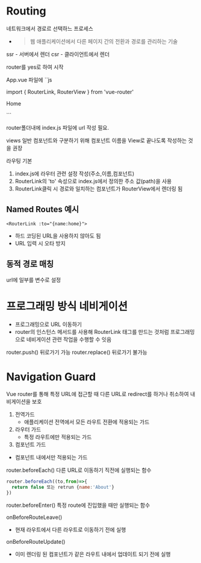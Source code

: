 # Routing
네트워크에서 경로르 선택하느 프로세스
- > 웹 애플리케이션에서 다른 페이지 간의 전환과 경로를 관리하는 기술

ssr - 서버에서 렌더
csr - 클라이언트에서 렌더

router를 yes로 하여 시작

App.vue 파일에
``js

import { RouterLink, RouterView } from 'vue-router'

<RouterLink to ='/'> Home</RouterLink>

<RouterView />
```

router폴더내에 index.js 파일에 url 작성 필요.

views 일반 컴포넌트와 구분하기 위해 컴포넌트 이름을 View로 끝나도록 작성하는 것을 권장


라우팅 기본
1. index.js에 라우터 관련 설정 작성(주소,이름,컴포넌트)
2. RouterLink의 'to' 속성으로 index.js에서 정의한 주소 값(path)을 사용
3. RouterLink클릭 시 경로와 일치하는 컴포넌트가 RouterView에서 렌더링 됨

  
## Named Routes 예시
```
<RouterLink :to="{name:home}"> 
```

- 하드 코딩된 URL을 사용하지 않아도 됨
- URL 입력 시 오타 방지

## 동적 경로 매칭
url에 일부를 변수로 설정


# 프로그래밍 방식 네비게이션
- 프로그래밍으로 URL 이동하기
- router의 인스턴스 메서드를 사용해 RouterLink <a> 태그를 만드는 것처럼 프로그래밍으로 네비게이션 관련 작업을 수행할 수 잇음

router.push() 뒤로가기 가능  router.replace() 뒤로가기 불가능

# Navigation Guard
Vue router를 통해 특정 URL에 접근할 때 다른 URL로 redirect를 하거나 취소하여 내비게이션을 보호

1. 전역가드
   - 애플리케이션 전역에서 모든 라우트 전환에 적용되는 가드
2. 라우터 가드
   - 특정 라우트에만 적용되는 가드
3. 컴포넌트 가드
  - 컴포넌트 내에서만 적용되는 가드

router.beforeEach()
다른 URL로 이동하기 직전에 실행되는 함수

```js
router.beforeEach((to,from)=>{
  return false 또는 retrun {name:'About'}
})
```


router.beforeEnter()
특정 route에 진입했을 때만 실행되는 함수

onBeforeRouteLeave()
- 현재 라우트에서 다른 라우트로 이동하기 전에 실행

onBeforeRouteUpdate()
- 이미 렌더링 된 컴포넌트가 같은 라우트 내에서 업데이트 되기 전에 실행
